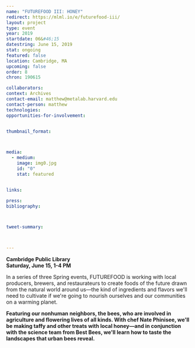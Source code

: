 ```yaml
---
name: "FUTUREFOOD III: HONEY"
redirect: https://mlml.io/e/futurefood-iii/
layout: project
type: event
year: 2019
startdate: 06&#46;15
datestring: June 15, 2019
stat: ongoing
featured: false
location: Cambridge, MA
upcoming: false
order: 8
chron: 190615

collaborators:
context: Archives
contact-email: matthew@metalab.harvard.edu
contact-person: matthew
technologies: 
opportunities-for-involvement:


thumbnail_format:



media:
  - medium:
    image: img0.jpg
    id: "0"
    stat: featured


links:

press:
bibliography:



tweet-summary:



---
```

**Cambridge Public Library<br />
Saturday, June 15, 1-4 PM**

In a series of three Spring events, FUTUREFOOD is working with local producers, brewers, and restaurateurs to create foods of the future drawn from the natural world around us—the kind of ingredients and flavors we'll need to cultivate if we're going to nourish ourselves and our communities on a warming planet.

**Featuring our nonhuman neighbors, the bees, who are involved in agriculture and flowering lives of all kinds. With chef Nate Phinisee, we'll be making taffy and other treats with local honey—and in conjunction with the science team from Best Bees, we'll learn how to taste the landscapes that urban bees reveal.**


